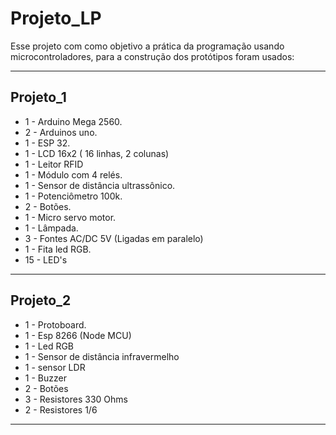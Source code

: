 # Projeto_LP

 Esse projeto com como objetivo a prática da programação usando microcontroladores, para a construção dos protótipos foram usados:

---

## Projeto_1


 * 1 - Arduino Mega 2560.
 * 2 - Arduinos uno.
 * 1 - ESP 32.
 * 1 - LCD 16x2 ( 16 linhas, 2 colunas)
 * 1 - Leitor RFID
 * 1 - Módulo com 4 relés.
 * 1 - Sensor de distância ultrassônico.
 * 1 - Potenciômetro 100k.
 * 2 - Botões.
 * 1 - Micro servo motor.
 * 1 - Lâmpada.
 * 3 - Fontes AC/DC 5V (Ligadas em paralelo)
 * 1 - Fita led RGB.
 * 15 - LED's
---

## Projeto_2

 * 1 - Protoboard.
 * 1 - Esp 8266 (Node MCU)
 * 1 - Led RGB
 * 1 - Sensor de distância infravermelho
 * 1 - sensor LDR
 * 1 - Buzzer
 * 2 - Botões
 * 3 - Resistores 330 Ohms
 * 2 - Resistores 1/6 
  
  ---

